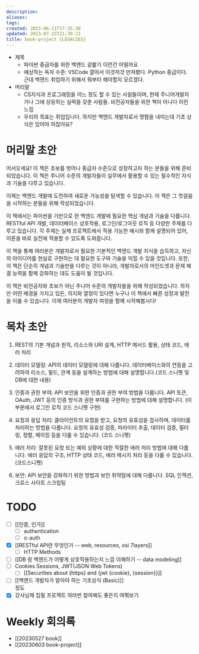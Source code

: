 ```yaml
---
description:
aliases: 
tags: 
created: 2023-06-11T17:35:30
updated: 2023-07-15T21:30:21
title: book-project {LEGACIES}
---
```


- 제목
	- 파이썬 중급자를 위한 백엔드 겉핥기 이런건 어떨까요
	- 예상하는 독자 수준: VSCode 깔아서 이것저것 만져봤다. Python 중급이다. 근데 백엔드 취업하기 위해서 뭐부터 해야할지 모르겠다.
- 머리말
	- CS지식과 프로그래밍을 어느 정도 할 수 있는 사람들이며, 현재 주니어개발자거나 그에 상응하는 실력을 갖춘 사람들. 비전공자들을 위한 책이 아니다 이런 느낌
	- 우리의 목표는 취업입니다. 하지만 백엔드 개발자로서 명함을 내미는데 기초 상식은 있어야 하잖아요?  

# 머리말 초안

어서오세요! 이 책은 초보를 벗어나 중급자 수준으로 성장하고자 하는 분들을 위해 준비되었습니다. 이 책은 주니어 수준의 개발자들이 실무에서 활용할 수 있는 필수적인 지식과 기술을 다루고 있습니다.

이제는 백엔드 개발에 도전하여 새로운 가능성을 탐색할 수 있습니다. 이 책은 그 첫걸음을 시작하는 분들을 위해 작성되었습니다.

이 책에서는 파이썬을 기반으로 한 백엔드 개발에 필요한 핵심 개념과 기술을 다룹니다.  
RESTful API 개발, 데이터베이스 상호작용, 로그인/로그아웃 로직 등 다양한 주제를 다루고 있습니다. 각 주제는 실제 프로젝트에서 적용 가능한 예시와 함께 설명되어 있어, 이론을 바로 실전에 적용할 수 있도록 도와줍니다.

이 책을 통해 여러분은 개발자로서 필요한 기본적인 백엔드 개발 지식을 습득하고, 자신의 아이디어를 현실로 구현하는 데 필요한 도구와 기술을 익힐 수 있을 것입니다. 또한, 이 책은 단순히 개념과 기술만을 다루는 것이 아니라, 개발자로서의 마인드셋과 문제 해결 능력을 함께 강화하는 데도 도움이 될 것입니다.

이 책은 비전공자와 초보가 아닌 주니어 수준의 개발자들을 위해 작성되었습니다. 하지만 어떤 배경을 가지고 있든, 의지와 열정이 있다면 누구나 이 책에서 빠른 성장과 발전을 이룰 수 있습니다. 이제 여러분의 개발자 여정을 함께 시작해봅시다!

# 목차 초안

1. REST의 기본 개념과 원칙, 리소스와 URI 설계, HTTP 메서드 활용, 상태 코드, 에러 처리

2. 데이터 모델링: API의 데이터 모델링에 대해 다룹니다. 데이터베이스와의 연동을 고려하여 리소스, 필드, 관계 등을 설계하는 방법에 대해 설명합니다.(코드 스니펫 및 DB에 대한 내용)

3. 인증과 권한 부여: API 보안을 위한 인증과 권한 부여 방법을 다룹니다. API 토큰, OAuth, JWT 등의 인증 방식과 권한 부여를 구현하는 방법에 대해 설명합니다. (이 부분에서 로그인 로직 코드 스니펫 구현)

4. 요청과 응답 처리: 클라이언트의 요청을 받고, 요청의 유효성을 검사하며, 데이터를 처리하는 방법을 다룹니다. 요청의 유효성 검증, 파라미터 추출, 데이터 검증, 필터링, 정렬, 페이징 등을 다룰 수 있습니다. (코드 스니펫)

5. 에러 처리: 잘못된 요청 또는 예외 상황에 대한 적절한 에러 처리 방법에 대해 다룹니다. 에러 응답의 구조, HTTP 상태 코드, 에러 메시지 처리 등을 다룰 수 있습니다. (코드스니펫)

6. 보안: API 보안을 강화하기 위한 방법과 보안 취약점에 대해 다룹니다. SQL 인젝션, 크로스 사이트 스크립팅

# TODO

- [ ] [[인증, 인가]]
	- [ ] authentication
	- [ ] o-auth
- [x] [[RESTful API란 무엇인가 -- web, resources, osi 7layers]]
	- [ ] HTTP Methods
- [ ] [[DB 랑 백엔드가 어떻게 상호작용하는지 느낌 이해하기 -- data modeling]]
- [ ] Cookies Sessions, JWT(JSON Web Tokens)
	- [ ] [[Securities about {https} and {jwt {cookie}, {session}}]]
- [ ] [[백엔드 개발자가 알아야 하는 기초상식 (Basic)]]  
정도
- [x] 강사님께 집필 프로젝트 여러번 참여해도 좋은지 여쭤보기

# Weekly 회의록

- [[20230527 book]]
- [[20230603 book-project]]
